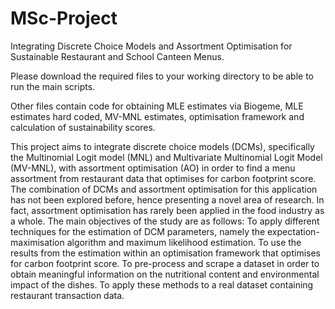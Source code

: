 # MSc-Project
Integrating Discrete Choice Models and Assortment Optimisation for Sustainable Restaurant and School Canteen Menus.

Please download the required files to your working directory to be able to run the main scripts.

Other files contain code for obtaining MLE estimates via Biogeme, MLE estimates hard coded, MV-MNL estimates, optimisation framework and calculation of sustainability scores.

This project aims to integrate discrete choice models (DCMs), specifically the Multinomial Logit model (MNL) and Multivariate Multinomial Logit Model (MV-MNL), with assortment optimisation (AO) in order to find a menu assortment from restaurant data that optimises for carbon footprint score. The combination of DCMs and assortment optimisation for this application has not been explored before, hence presenting a novel area of research. In fact, assortment optimisation has rarely been applied in the food industry as a whole. The main objectives of the study are as follows:
  To apply different techniques for the estimation of DCM parameters, namely the expectation-maximisation algorithm and maximum likelihood estimation.
  To use the results from the estimation within an optimisation framework that optimises for carbon footprint score.
  To pre-process and scrape a dataset in order to obtain meaningful information on the nutritional content and environmental impact of the dishes.
  To apply these methods to a real dataset containing restaurant transaction data.


